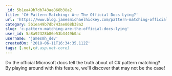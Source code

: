 ```yaml
---
_id: 5b1ea49b7db743ae868b38a2
title: 'C# Pattern Matching: Are The Official Docs Lying?'
url: 'https://www.blog.jamesmichaelhickey.com/pattern-matching-official-docs-lying/'
category: 5b1ea49b7db743ae868b38a2
slug: 'c-pattern-matching-are-the-official-docs-lying'
user_id: 5a8a92328b86e53b3449b0ac
username: 'jamesmh_dev'
createdOn: '2018-06-11T16:34:35.112Z'
tags: [.net,c#,asp.net-core]
---
```


Do the official Microsoft docs tell the truth about of C# pattern matching? By playing around with this feature, we'll discover that may not be the case!
